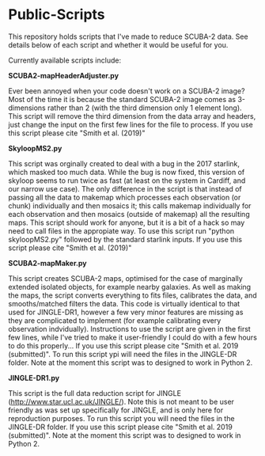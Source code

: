 # Public-Scripts

This repository holds scripts that I've made to reduce SCUBA-2 data. See details below of each script and whether it would be useful for you.

Currently available scripts include:

**SCUBA2-mapHeaderAdjuster.py**

Ever been annoyed when your code doesn't work on a SCUBA-2 image? Most of the time it is because the standard SCUBA-2 image comes as 3-dimensions rather than 2 (with the third dimension only 1 element long). This script will remove the third dimension from the data array and headers, just change the input on the first few lines for the file to process. If you use this script please cite "Smith et al. (2019)"

**SkyloopMS2.py**

This script was orginally created to deal with a bug in the 2017 starlink, which masked too much data. While the bug is now fixed, this version of skyloop seems to run twice as fast (at least on the system in Cardiff, and our narrow use case). The only difference in the script is that instead of passing all the data to makemap which processes each observation (or chunk) individually and then mosaics it; this calls makemap individually for each observation and then mosaics (outside of makemap) all the resulting maps. This script should work for anyone, but it is a bit of a hack so may need to call files in the appropiate way. To use this script run "python skyloopMS2.py" followed by the standard starlink inputs. If you use this script please cite "Smith et al. (2019)"

**SCUBA2-mapMaker.py**

This script creates SCUBA-2 maps, optimised for the case of marginally extended isolated objects, for example nearby galaxies. As well as making the maps, the script converts everything to fits files, calibrates the data, and smooths/matched filters the data. This code is virtually identical to that used for JINGLE-DR1, however a few very minor features are missing as they are complicated to implement (for example calibrating every observation indvidually). Instructions to use the script are given in the first few lines, while I've tried to make it user-friendly I could do with a few hours to do this properly... If you use this script please cite "Smith et al. 2019 (submitted)". To run this script ypi will need the files in the JINGLE-DR folder. Note at the moment this script was to designed to work in Python 2.

**JINGLE-DR1.py**

This script is the full data reduction script for JINGLE (http://www.star.ucl.ac.uk/JINGLE/). Note this is not meant to be user friendly as was set up specifically for JINGLE, and is only here for reproduction purposes. To run this script you will need the files in the JINGLE-DR folder. If you use this script please cite "Smith et al. 2019 (submitted)". Note at the moment this script was to designed to work in Python 2.
